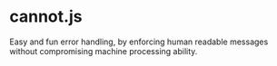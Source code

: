 cannot.js
=========

Easy and fun error handling, by enforcing human readable messages without compromising machine processing ability.